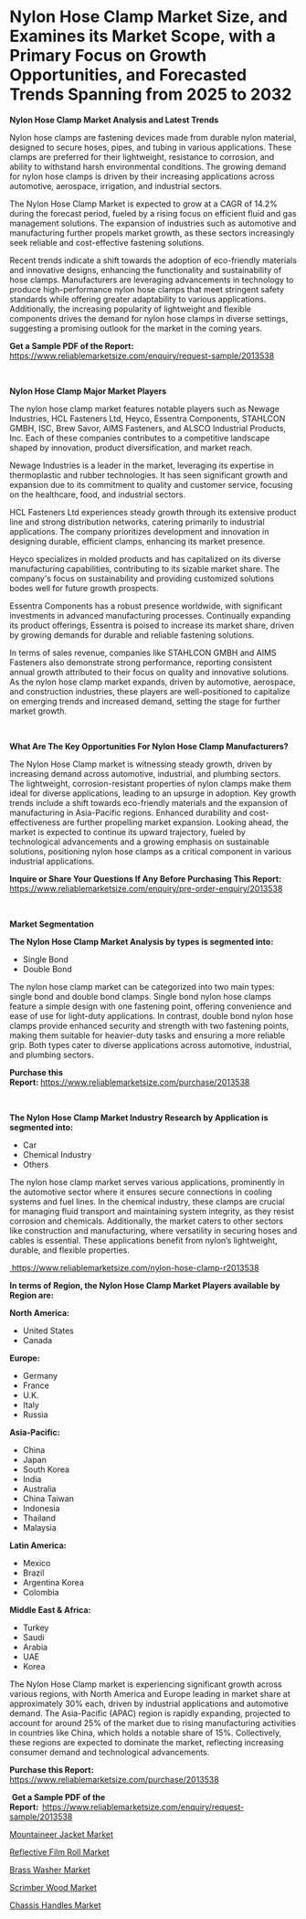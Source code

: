 <p><h1>Nylon Hose Clamp Market Size, and Examines its Market Scope, with a Primary Focus on Growth Opportunities, and Forecasted Trends Spanning from 2025 to 2032</h1></p><p><strong>Nylon Hose Clamp Market Analysis and Latest Trends</strong></p>
<p><p>Nylon hose clamps are fastening devices made from durable nylon material, designed to secure hoses, pipes, and tubing in various applications. These clamps are preferred for their lightweight, resistance to corrosion, and ability to withstand harsh environmental conditions. The growing demand for nylon hose clamps is driven by their increasing applications across automotive, aerospace, irrigation, and industrial sectors.</p><p>The Nylon Hose Clamp Market is expected to grow at a CAGR of 14.2% during the forecast period, fueled by a rising focus on efficient fluid and gas management solutions. The expansion of industries such as automotive and manufacturing further propels market growth, as these sectors increasingly seek reliable and cost-effective fastening solutions. </p><p>Recent trends indicate a shift towards the adoption of eco-friendly materials and innovative designs, enhancing the functionality and sustainability of hose clamps. Manufacturers are leveraging advancements in technology to produce high-performance nylon hose clamps that meet stringent safety standards while offering greater adaptability to various applications. Additionally, the increasing popularity of lightweight and flexible components drives the demand for nylon hose clamps in diverse settings, suggesting a promising outlook for the market in the coming years.</p></p>
<p><strong>Get a Sample PDF of the Report:&nbsp;</strong> <a href="https://www.reliablemarketsize.com/enquiry/request-sample/2013538?utm_campaign=2005&utm_medium=2&utm_source=Github&utm_content=ia&utm_term=05042025&utm_id=nylon-hose-clamp">https://www.reliablemarketsize.com/enquiry/request-sample/2013538</a></p>
<p>&nbsp;</p>
<p><strong>Nylon Hose Clamp Major Market Players</strong></p>
<p><p>The nylon hose clamp market features notable players such as Newage Industries, HCL Fasteners Ltd, Heyco, Essentra Components, STAHLCON GMBH, ISC, Brew Savor, AIMS Fasteners, and ALSCO Industrial Products, Inc. Each of these companies contributes to a competitive landscape shaped by innovation, product diversification, and market reach.</p><p>Newage Industries is a leader in the market, leveraging its expertise in thermoplastic and rubber technologies. It has seen significant growth and expansion due to its commitment to quality and customer service, focusing on the healthcare, food, and industrial sectors. </p><p>HCL Fasteners Ltd experiences steady growth through its extensive product line and strong distribution networks, catering primarily to industrial applications. The company prioritizes development and innovation in designing durable, efficient clamps, enhancing its market presence.</p><p>Heyco specializes in molded products and has capitalized on its diverse manufacturing capabilities, contributing to its sizable market share. The company's focus on sustainability and providing customized solutions bodes well for future growth prospects.</p><p>Essentra Components has a robust presence worldwide, with significant investments in advanced manufacturing processes. Continually expanding its product offerings, Essentra is poised to increase its market share, driven by growing demands for durable and reliable fastening solutions.</p><p>In terms of sales revenue, companies like STAHLCON GMBH and AIMS Fasteners also demonstrate strong performance, reporting consistent annual growth attributed to their focus on quality and innovative solutions. As the nylon hose clamp market expands, driven by automotive, aerospace, and construction industries, these players are well-positioned to capitalize on emerging trends and increased demand, setting the stage for further market growth.</p></p>
<p>&nbsp;</p>
<p><strong>What Are The Key Opportunities For Nylon Hose Clamp Manufacturers?</strong></p>
<p><p>The Nylon Hose Clamp market is witnessing steady growth, driven by increasing demand across automotive, industrial, and plumbing sectors. The lightweight, corrosion-resistant properties of nylon clamps make them ideal for diverse applications, leading to an upsurge in adoption. Key growth trends include a shift towards eco-friendly materials and the expansion of manufacturing in Asia-Pacific regions. Enhanced durability and cost-effectiveness are further propelling market expansion. Looking ahead, the market is expected to continue its upward trajectory, fueled by technological advancements and a growing emphasis on sustainable solutions, positioning nylon hose clamps as a critical component in various industrial applications.</p></p>
<p><strong>Inquire or Share Your Questions If Any Before Purchasing This Report:</strong> <a href="https://www.reliablemarketsize.com/enquiry/pre-order-enquiry/2013538?utm_campaign=2005&utm_medium=2&utm_source=Github&utm_content=ia&utm_term=05042025&utm_id=nylon-hose-clamp">https://www.reliablemarketsize.com/enquiry/pre-order-enquiry/2013538</a></p>
<p>&nbsp;</p>
<p><strong>Market Segmentation</strong></p>
<p><strong>The Nylon Hose Clamp Market Analysis by types is segmented into:</strong></p>
<p><ul><li>Single Bond</li><li>Double Bond</li></ul></p>
<p><p>The nylon hose clamp market can be categorized into two main types: single bond and double bond clamps. Single bond nylon hose clamps feature a simple design with one fastening point, offering convenience and ease of use for light-duty applications. In contrast, double bond nylon hose clamps provide enhanced security and strength with two fastening points, making them suitable for heavier-duty tasks and ensuring a more reliable grip. Both types cater to diverse applications across automotive, industrial, and plumbing sectors.</p></p>
<p><strong>Purchase this Report:&nbsp;</strong><a href="https://www.reliablemarketsize.com/purchase/2013538?utm_campaign=2005&utm_medium=2&utm_source=Github&utm_content=ia&utm_term=05042025&utm_id=nylon-hose-clamp">https://www.reliablemarketsize.com/purchase/2013538</a></p>
<p>&nbsp;</p>
<p><strong>The Nylon Hose Clamp Market Industry Research by Application is segmented into:</strong></p>
<p><ul><li>Car</li><li>Chemical Industry</li><li>Others</li></ul></p>
<p><p>The nylon hose clamp market serves various applications, prominently in the automotive sector where it ensures secure connections in cooling systems and fuel lines. In the chemical industry, these clamps are crucial for managing fluid transport and maintaining system integrity, as they resist corrosion and chemicals. Additionally, the market caters to other sectors like construction and manufacturing, where versatility in securing hoses and cables is essential. These applications benefit from nylon’s lightweight, durable, and flexible properties.</p></p>
<p><a href="https://www.reliablemarketsize.com/nylon-hose-clamp-r2013538?utm_campaign=2005&utm_medium=2&utm_source=Github&utm_content=ia&utm_term=05042025&utm_id=nylon-hose-clamp">&nbsp;https://www.reliablemarketsize.com/nylon-hose-clamp-r2013538</a></p>
<p><strong>In terms of Region, the Nylon Hose Clamp Market Players available by Region are:</strong></p>
<p>
    <p> <strong> North America: </strong>
        <ul>
            <li>United States</li>
            <li>Canada</li>
        </ul>
        </p> 
    <p> <strong> Europe: </strong>
        <ul>
            <li>Germany</li>
            <li>France</li>
            <li>U.K.</li>
            <li>Italy</li>
            <li>Russia</li>
        </ul>
        </p> 
    <p> <strong> Asia-Pacific: </strong>
        <ul>
            <li>China</li>
            <li>Japan</li>
            <li>South Korea</li>
            <li>India</li>
            <li>Australia</li>
            <li>China Taiwan</li>
            <li>Indonesia</li>
            <li>Thailand</li>
            <li>Malaysia</li>
        </ul>
        </p> 
    <p> <strong> Latin America: </strong>
        <ul>
            <li>Mexico</li>
            <li>Brazil</li>
            <li>Argentina Korea</li>
            <li>Colombia</li>
        </ul>
        </p> 
    <p> <strong> Middle East & Africa: </strong>
        <ul>
            <li>Turkey</li>
            <li>Saudi</li>
            <li>Arabia</li>
            <li>UAE</li>
            <li>Korea</li>
        </ul>
    </p>
    </p>
<p><p>The Nylon Hose Clamp market is experiencing significant growth across various regions, with North America and Europe leading in market share at approximately 30% each, driven by industrial applications and automotive demand. The Asia-Pacific (APAC) region is rapidly expanding, projected to account for around 25% of the market due to rising manufacturing activities in countries like China, which holds a notable share of 15%. Collectively, these regions are expected to dominate the market, reflecting increasing consumer demand and technological advancements.</p></p>
<p><strong>Purchase this Report: </strong><a href="https://www.reliablemarketsize.com/purchase/2013538?utm_campaign=2005&utm_medium=2&utm_source=Github&utm_content=ia&utm_term=05042025&utm_id=nylon-hose-clamp">https://www.reliablemarketsize.com/purchase/2013538</a></p>
<p>&nbsp;<strong>Get a Sample PDF of the Report:&nbsp;&nbsp;</strong><a href="https://www.reliablemarketsize.com/enquiry/request-sample/2013538?utm_campaign=2005&utm_medium=2&utm_source=Github&utm_content=ia&utm_term=05042025&utm_id=nylon-hose-clamp">https://www.reliablemarketsize.com/enquiry/request-sample/2013538</a></p>
<p><strong></strong></p>
<p><p><a href="https://github.com/gogashopkewy/Market-Research-Report-List-1/blob/main/mountaineer-jacket-market.md?utm_campaign=2005&utm_medium=2&utm_source=Github&utm_content=ia&utm_term=05042025&utm_id=nylon-hose-clamp">Mountaineer Jacket Market</a></p><p><a href="https://github.com/myrieronays5/Market-Research-Report-List-1/blob/main/reflective-film-roll-market.md?utm_campaign=2005&utm_medium=2&utm_source=Github&utm_content=ia&utm_term=05042025&utm_id=nylon-hose-clamp">Reflective Film Roll Market</a></p><p><a href="https://github.com/lylyparadise/Market-Research-Report-List-6/blob/main/brass-washer-market.md?utm_campaign=2005&utm_medium=2&utm_source=Github&utm_content=ia&utm_term=05042025&utm_id=nylon-hose-clamp">Brass Washer Market</a></p><p><a href="https://github.com/eskelimaksic/Market-Research-Report-List-1/blob/main/scrimber-wood-market.md?utm_campaign=2005&utm_medium=2&utm_source=Github&utm_content=ia&utm_term=05042025&utm_id=nylon-hose-clamp">Scrimber Wood Market</a></p><p><a href="https://github.com/kohushamudo3/Market-Research-Report-List-1/blob/main/chassis-handles-market.md?utm_campaign=2005&utm_medium=2&utm_source=Github&utm_content=ia&utm_term=05042025&utm_id=nylon-hose-clamp">Chassis Handles Market</a></p></p>